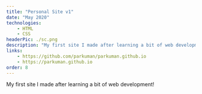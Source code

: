 ```yaml
---
title: "Personal Site v1"
date: "May 2020"
technologies: 
    - HTML
    - CSS
headerPic: ./sc.png
description: "My first site I made after learning a bit of web development!"
links:
    - https://github.com/parkuman/parkuman.github.io
    - https://parkuman.github.io
order: 8
---
```


My first site I made after learning a bit of web development!